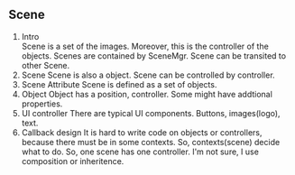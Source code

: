 ## Scene
1. Intro  
Scene is a set of the images. Moreover, this is the controller of the objects. Scenes are contained by SceneMgr. Scene can be transited to
other Scene.
2. Scene
Scene is also a object. Scene can be controlled by controller.  
3. Scene Attribute
Scene is defined as a set of objects.  
4. Object
Object has a position, controller. Some might have addtional properties.
5. UI controller
There are typical UI components. Buttons, images(logo), text.
6. Callback design
It is hard to write code on objects or controllers, because there must be in some contexts. So, contexts(scene) decide what to do.
So, one scene has one controller. I'm not sure, I use composition or inheritence.

